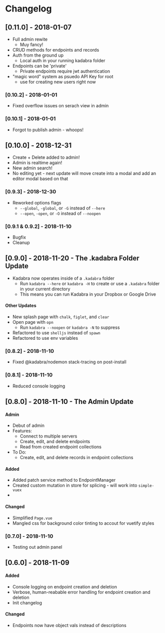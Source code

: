 # Changelog

## [0.11.0] - 2018-01-07
- Full admin rewite
  - Muy fancy!
- CRUD methods for endpoints and records
- Auth from the ground up
  - Local auth in your running kadabra folder
- Endpoints can be 'private'
  - Private endpoints require jwt authentication
- "magic word" system as psuedo API Key for root 
  - use for creating new users right now

### [0.10.2] - 2018-01-01
- Fixed overflow issues on serach view in admin

### [0.10.1] - 2018-01-01
- Forgot to publish admin - whoops!

## [0.10.0] - 2018-12-31
- Create + Delete added to admin!
- Admin is realtime again!
- New admin search!
- No editing yet - next update will move create into a modal and add an editor modal based on that

### [0.9.3] - 2018-12-30
- Reworked options flags
  - `--global`, `-global`, or `-G` instead of `--here`
  - `--open`, `-open`, or `-O` instead of `--noopen`

### [0.9.1 & 0.9.2] - 2018-11-10
- Bugfix
- Cleanup

## [0.9.0] - 2018-11-20 - The .kadabra Folder Update
- Kadabra now operates inside of a `.kadabra` folder
  - Run `kadabra --here` or `kadabra -H` to create or use a `.kadabra` folder in your current directory
  - This means you can run Kadabra in your Dropbox or Google Drive

#### Other Updates
- New splash page with `chalk`, `figlet`, and `clear`
- Open page with `opn`
  - Run `kadabra --noopen` or `kadabra -N` to suppress
- Refactored to use `shelljs` instead of `spawn`
- Refactored to use env variables

### [0.8.2] - 2018-11-10
- Fixed @kadabra/nodemon stack-tracing on post-install

### [0.8.1] - 2018-11-10
- Reduced console logging

## [0.8.0] - 2018-11-10 - The Admin Update

#### Admin
- Debut of admin
- Features:
  - Connect to multiple servers
  - Create, edit, and delete endpoints
  - Read from created endpoint collections
- To Do:
  - Create, edit, and delete records in endpoint collections

#### Added
- Added patch service method to EndpointManager
- Created custom mutation in store for splicing - will work into `simple-vuex`
- 

#### Changed
- Simplified `Page.vue`
- Mangled css for background color tinting to accout for vuetify styles

### [0.7.0] - 2018-11-10
- Testing out admin panel

## [0.6.0] - 2018-11-09
#### Added
- Console logging on endpoint creation and deletion
- Verbose, human-reabable error handling for endpoint creation and deletion
- Init changelog

#### Changed
- Endpoints now have object vals instead of descriptions
